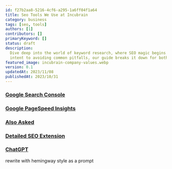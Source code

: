 ```yaml
---
id: f27b2aa8-5216-4cf6-a295-1a6ff04f1a64
title: Seo Tools We Use at Incubrain
category: business
tags: [seo, tools]
authors: [1]
contributors: []
primaryKeyword: []
status: draft
description:
  Dive deep into the world of keyword research, where SEO magic begins. From understanding user
  intent to avoiding common pitfalls, our guide breaks it down for both beginners and pros.
featured_image: incubrain-company-values.webp
version: 0.1
updatedAt: 2023/11/08
publishedAt: 2023/10/31
---
```


<!-- also asked -->

### [Google Search Console](https://search.google.com/search-console/about)
### [Google PageSpeed Insights](https://developers.google.com/speed/pagespeed/insights/)
### [Also Asked](https://alsoasked.com/)
### [Detailed SEO Extension](https://chromewebstore.google.com/detail/detailed-seo-extension/pfjdepjjfjjahkjfpkcgfmfhmnakjfba)

### [ChatGPT]()

rewrite with hemingway style as a prompt